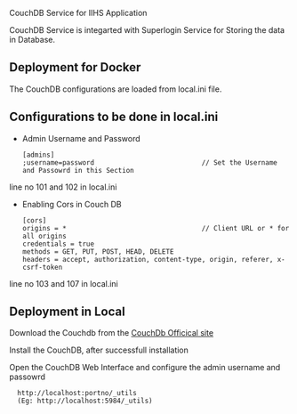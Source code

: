 CouchDB Service for IIHS Application

CouchDB Service is integarted with Superlogin Service for Storing the data in Database.


## Deployment for Docker 
The CouchDB configurations are loaded from local.ini file.

## Configurations to be done in local.ini

- Admin Username and Password

      [admins]
      ;username=password                           // Set the Username and Passowrd in this Section
      
line no 101 and 102 in local.ini


- Enabling Cors in Couch DB


      [cors]
      origins = *                                  // Client URL or * for all origins
      credentials = true
      methods = GET, PUT, POST, HEAD, DELETE
      headers = accept, authorization, content-type, origin, referer, x-csrf-token

line no 103 and 107 in local.ini

## Deployment in Local

Download the Couchdb  from the [CouchDb Officical site](http://couchdb.apache.org/)

Install the CouchDB, after successfull installation 

Open the CouchDB Web Interface and configure the admin username and passowrd

      http://localhost:portno/_utils
      (Eg: http://localhost:5984/_utils)
      
      
